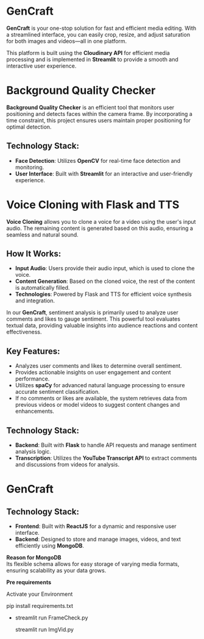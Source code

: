 # GenCraft

**GenCraft** is your one-stop solution for fast and efficient media editing. With a streamlined interface, you can easily crop, resize, and adjust saturation for both images and videos—all in one platform.

This platform is built using the **Cloudinary API** for efficient media processing and is implemented in **Streamlit** to provide a smooth and interactive user experience.


# Background Quality Checker

**Background Quality Checker** is an efficient tool that monitors user positioning and detects faces within the camera frame. By incorporating a time constraint, this project ensures users maintain proper positioning for optimal detection.

## Technology Stack:
- **Face Detection**: Utilizes **OpenCV** for real-time face detection and monitoring.
- **User Interface**: Built with **Streamlit** for an interactive and user-friendly experience.



# Voice Cloning with Flask and TTS

**Voice Cloning** allows you to clone a voice for a video using the user's input audio. The remaining content is generated based on this audio, ensuring a seamless and natural sound.

## How It Works:
- **Input Audio**: Users provide their audio input, which is used to clone the voice.
- **Content Generation**: Based on the cloned voice, the rest of the content is automatically filled.
- **Technologies**: Powered by Flask and TTS for efficient voice synthesis and integration.



In our **GenCraft**, sentiment analysis is primarily used to analyze user comments and likes to gauge sentiment. This powerful tool evaluates textual data, providing valuable insights into audience reactions and content effectiveness.

## Key Features:
- Analyzes user comments and likes to determine overall sentiment.
- Provides actionable insights on user engagement and content performance.
- Utilizes **spaCy** for advanced natural language processing to ensure accurate sentiment classification.
- If no comments or likes are available, the system retrieves data from previous videos or model videos to suggest content changes and enhancements.

## Technology Stack:
- **Backend**: Built with **Flask** to handle API requests and manage sentiment analysis logic.
- **Transcription**: Utilizes the **YouTube Transcript API** to extract comments and discussions from videos for analysis.

# GenCraft

## Technology Stack:
- **Frontend**: Built with **ReactJS** for a dynamic and responsive user interface.
- **Backend**: Designed to store and manage images, videos, and text efficiently using **MongoDB**.

**Reason for MongoDB**  
Its flexible schema allows for easy storage of varying media formats, ensuring scalability as your data grows.



**Pre requirements**

  Activate your Environment 
  
  pip install requirements.txt

- streamlit run FrameCheck.py

  streamlit run ImgVid.py
 
  